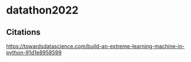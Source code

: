 # datathon2022

## Citations
https://towardsdatascience.com/build-an-extreme-learning-machine-in-python-91d1e8958599